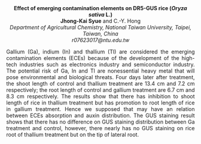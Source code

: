 <center><strong>Effect of emerging contamination elements on DR5-GUS rice (<i>Oryza
sativa</i> L.)</strong>

<center><strong>Jhong-Kai Syue</strong> and C.-Y. Hong

<center><i>Department of Agricultural Chemistry, National Taiwan University,
Taipei, Taiwan, China</i> 

<center><i>r07623017@ntu.edu.tw</i> 

<p style="text-align:justify">Gallium (Ga), indium (In) and thallium (Tl) are considered the emerging
contamination elements (ECEs) because of the development of the
high-tech industries such as electronics industry and semiconductor
industry. The potential risk of Ga, In and Tl are nonessential heavy
metal that will pose environmental and biological threats. Four days
later after treatment, the shoot length of control and thallium
treatment are 13.4 cm and 7.2 cm respectively; the root length of
control and gallium treatment are 6.7 cm and 8.3 cm respectively. The
results show that there has inhibition to shoot length of rice in
thallium treatment but has promotion to root length of rice in gallium
treatment. Hence we supposed that may have an relation between ECEs
absorption and auxin distribution. The GUS staining result shows that
there has no difference on GUS staining distribution between Ga
treatment and control, however, there nearly has no GUS staining on rice
root of thallium treatment but on the tip of lateral root.

